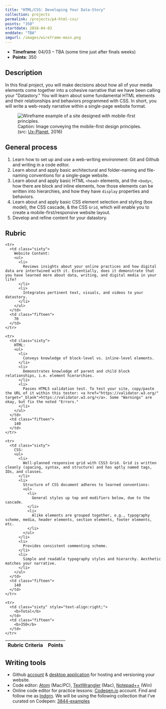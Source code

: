 ```yaml
---
title: "HTML/CSS: Developing Your Data-Story"
collection: projects
permalink: /projects/p4-html-css/
points: "350"
startdate: 2018-04-03
enddate: "TBA"
imgurl: /images/wireframe-main.png
---
```


<ul class="project-top-info">
  <li>
    <b>Timeframe</b>: 04/03 &ndash; TBA (some time just after finals weeks)</li>
  <li>
    <b>Points</b>: 350</li>
</ul>

## Description

In this final project, you will make decisions about how all of your media elements come together into a cohesive narrative that we have been calling your "Datastory." You will learn about some fundamental HTML elements and their relationships and behaviors programmed with CSS. In short, you will write a web-ready narrative within a single-page website format.

<figure class="figure-inline">
  <img src="/engl3844s18/images/mobilefirst-layout.png" alt="Wireframe example of a site designed with mobile-first principles." />
  <figcaption>
    Caption: Image conveying the mobile-first design principles. (src: <a href="https://uxplanet.org/responsive-design-best-practices-c6d3f5fd163b" target="_blank">Ux-Planet</a>, 2016)
  </figcaption>
</figure>

## General process

1. Learn how to set up and use a web-writing environment: Git and Github and writing in a code editor.
2. Learn about and apply basic architectural and folder-naming and file-naming conventions for a single-page website.
3. Learn about and apply basic HTML <code>&lt;head&gt;</code> elements, and the <code>&lt;body&gt;</code>, how there are block and inline elements, how those elements can be written into hierarchies, and how they have <code>display</code> properties and behaviors.
4. Learn about and apply basic CSS element selection and styling (box model), the CSS cascade, &amp; the CSS <code>Grid</code>, which will enable you to create a mobile-first/responsive website layout.
5. Develop and refine content for your datastory.

## Rubric

<table class="table striped">
  <thead>
    <tr>
      <th class="sixty">
        R<span>ubric Criteria</span>
      </th>
      <th class="fifteen">
        P<span>oints</span>
      </th>
    </tr>
  </thead>
  <tbody>

    <tr>
      <td class="sixty">
        Website Content:
        <ul>
          <li>
            Reviews insights about your online practices and how digital data are intertwined with it. Essentially, does it demonstrate that you have learned more about data, writing, and digital media in your life?
          </li>
          <li>
            Integrates pertinent text, visuals, and videos to your datastory.
          </li>
        </ul>
      </td>
      <td class="fifteen">
        70
      </td>
    </tr>

    <tr>
      <td class="sixty">
        HTML:
        <ul>
          <li>
            Conveys knowledge of block-level vs. inline-level elements.
          </li>
          <li>
            Demonstrates knowledge of parent and child block relationships, i.e. element hierarchies.
          </li>
          <li>
            Passes HTML5 validation test. To test your site, copy/paste the URL of it within this tester: <a href="https://validator.w3.org/" target="_blank">https://validator.w3.org/</a>. Some "Warnings" are okay, but fix the noted "Errors."
          </li>
        </ul>
      </td>
      <td class="fifteen">
        140
      </td>
    </tr>

    <tr>
      <td class="sixty">
        CSS:
        <ul>
          <li>
            Well-planned responsive grid with CSS3 Grid. Grid is written cleanly (spacing, syntax, and structure) and has aptly named tags, IDs, and classes.
          </li>
          <li>
            Structure of CSS document adheres to learned conventions:
            <ul>
              <li>
                General styles up top and modifiers below, due to the cascade.
              </li>
              <li>
                Alike elements are grouped together, e.g., typography scheme, media, header elements, section elements, footer elements, etc.
              </li>
            </ul>
          </li>
          <li>
            Provides consistent commenting scheme.
          </li>
          <li>
            Simple and readable typography styles and hierarchy. Aesthetic matches your narrative.
          </li>
        </ul>
      </td>
      <td class="fifteen">
        140
      </td>
    </tr>

    <tr>
      <td class="sixty" style="text-align:right;">
        <b>Total</b>
      </td>
      <td class="fifteen">
        <b>350</b>
      </td>
    </tr>

  </tbody>
</table>

## Writing tools

- Github <a href="https://github.com/" target="_blank">account</a> & <a href="https://desktop.github.com/" target="_blank">desktop application</a> for hosting and versioning your website.
- Code editor: <a href="https://atom.io/" target="_blank">Atom</a> (Mac/PC), <a href="https://itunes.apple.com/us/app/textwrangler/id404010395?mt=12" target="_blank">TextWrangler</a> (Mac), <a href="https://notepad-plus-plus.org/" target="_blank">Notepad++</a> (Win)
- Online code editor for practice lessons: <a href="https://codepen.io/" target="_blank">Codepen.io</a> account. Find and follow me as <a href="https://codepen.io/lndgrn/" target="_blank">lndgrn</a>. We will be using the following collection that I've curated on Codepen: <a href="https://codepen.io/collection/DdNPVo/" target="_blank">3844-examples</a>
